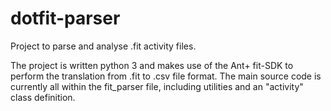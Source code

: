 # dotfit-parser
Project to parse and analyse .fit activity files.

The project is written python 3 and makes use of the Ant+ fit-SDK to perform the translation from .fit to .csv file format. The main source code is currently all within the fit_parser file, including utilities and an "activity" class definition.

